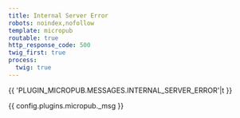 ```yaml
---
title: Internal Server Error
robots: noindex,nofollow
template: micropub
routable: true
http_response_code: 500
twig_first: true
process:
  twig: true
---
```


{{ 'PLUGIN_MICROPUB.MESSAGES.INTERNAL_SERVER_ERROR'|t }}

{{ config.plugins.micropub._msg }}
